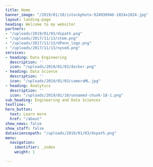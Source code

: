 ```yaml
---
title: Home
banner_image: "/2019/01/10/istockphoto-924930946-1024x1024.jpg"
layout: landing-page
heading: Welcome to my website!
partners:
- "/uploads/2019/01/03/dspath.png"
- "/uploads/2017/11/13/stem.png"
- "/uploads/2017/11/13/UPenn_logo.png"
- "/uploads/2017/11/13/nysed.png"
services:
- heading: Data Engineering
  description: ''
  icon: "/uploads/2019/01/03/docker.png"
- heading: Data Science
  description: ''
  icon: "/uploads/2019/01/03/cameraML.jpg"
- heading: Analytics
  description: ''
  icon: "/uploads/2019/01/10/unnamed-chunk-18-1.png"
sub_heading: Engineering and Data Sciences
textline: ''
hero_button:
  text: Learn more
  href: "/about"
show_news: false
show_staff: false
datasciencepath: "/uploads/2019/01/03/dspath.png"
menu:
  navigation:
    identifier: _index
    weight: 1

---
```

